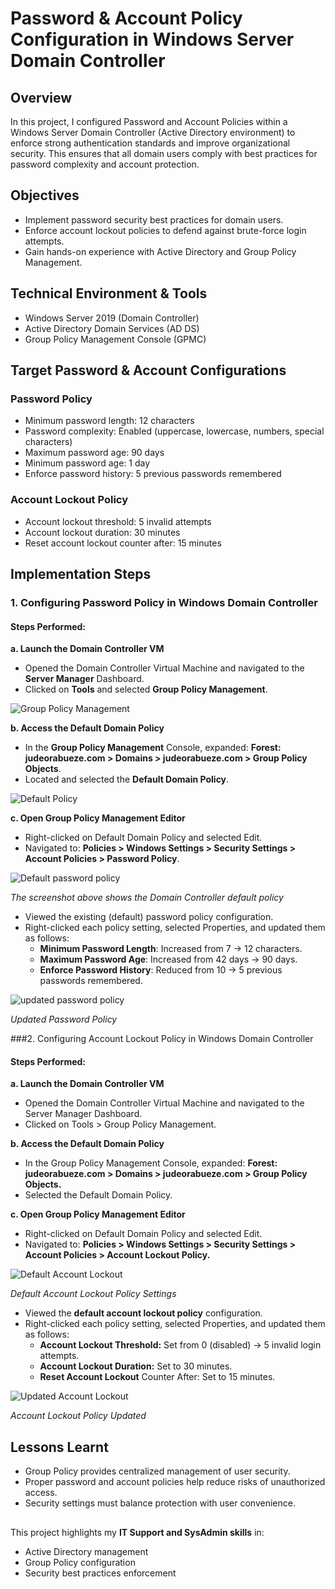 # Password & Account Policy Configuration in Windows Server Domain Controller

## Overview

In this project, I configured Password and Account Policies within a Windows Server Domain Controller (Active Directory environment) to enforce strong authentication standards and improve organizational security. This ensures that all domain users comply with best practices for password complexity and account protection.

## Objectives
- Implement password security best practices for domain users.
- Enforce account lockout policies to defend against brute-force login attempts.
- Gain hands-on experience with Active Directory and Group Policy Management.

## Technical Environment & Tools
- Windows Server 2019 (Domain Controller)
- Active Directory Domain Services (AD DS)
- Group Policy Management Console (GPMC)

## Target Password & Account Configurations

### Password Policy
- Minimum password length: 12 characters
- Password complexity: Enabled (uppercase, lowercase, numbers, special characters)
- Maximum password age: 90 days
- Minimum password age: 1 day
- Enforce password history: 5 previous passwords remembered

### Account Lockout Policy
- Account lockout threshold: 5 invalid attempts
- Account lockout duration: 30 minutes
- Reset account lockout counter after: 15 minutes

## Implementation Steps

### 1. Configuring Password Policy in Windows Domain Controller
#### Steps Performed:

<b>a. Launch the Domain Controller VM</b>
- Opened the Domain Controller Virtual Machine and navigated to the <b>Server Manager</b> Dashboard.
- Clicked on <b>Tools</b> and selected <b>Group Policy Management</b>.

![Group Policy Management](https://github.com/Judeorabueze/Password-Account-Policy-Configuration-in-Windows-Server-Domain-Controller/blob/main/Group%20policy%20management.PNG)

<b>b. Access the Default Domain Policy</b>
- In the <b>Group Policy Management</b> Console, expanded:
<b>Forest: judeorabueze.com > Domains > judeorabueze.com > Group Policy Objects</b>.
- Located and selected the <b>Default Domain Policy</b>.

![Default Policy](https://github.com/Judeorabueze/Password-Account-Policy-Configuration-in-Windows-Server-Domain-Controller/blob/main/Default%20Domain%20Policy.PNG)

<b>c. Open Group Policy Management Editor</b>
- Right-clicked on Default Domain Policy and selected Edit.
- Navigated to:
<b>Policies > Windows Settings > Security Settings > Account Policies > Password Policy</b>.

![Default password policy](https://github.com/Judeorabueze/Password-Account-Policy-Configuration-in-Windows-Server-Domain-Controller/blob/main/Pix%203%20password%20policy.PNG)

*The screenshot above shows the Domain Controller default policy*

- Viewed the existing (default) password policy configuration.
- Right-clicked each policy setting, selected Properties, and updated them as follows:
  - <b>Minimum Password Length</b>: Increased from 7 → 12 characters.
  - <b>Maximum Password Age</b>: Increased from 42 days → 90 days.
  - <b>Enforce Password History</b>: Reduced from 10 → 5 previous passwords remembered.

![updated password policy](https://github.com/Judeorabueze/Password-Account-Policy-Configuration-in-Windows-Server-Domain-Controller/blob/main/pic%204%20password%20policy%20updated.PNG)

*Updated Password Policy*

###2. Configuring Account Lockout Policy in Windows Domain Controller
#### Steps Performed:

<b>a. Launch the Domain Controller VM</b>
- Opened the Domain Controller Virtual Machine and navigated to the Server Manager Dashboard.
- Clicked on Tools > Group Policy Management.

<b>b. Access the Default Domain Policy</b>
- In the Group Policy Management Console, expanded:
<b>Forest: judeorabueze.com > Domains > judeorabueze.com > Group Policy Objects.</b>
- Selected the Default Domain Policy.

<b>c. Open Group Policy Management Editor</b>
- Right-clicked on Default Domain Policy and selected Edit.
- Navigated to:
<b>Policies > Windows Settings > Security Settings > Account Policies > Account Lockout Policy.</b>

![Default Account Lockout](https://github.com/Judeorabueze/Password-Account-Policy-Configuration-in-Windows-Server-Domain-Controller/blob/main/Default%20account%20lockout.PNG)

*Default Account Lockout Policy Settings*

- Viewed the <b>default account lockout policy</b> configuration.
- Right-clicked each policy setting, selected Properties, and updated them as follows:
  - <b>Account Lockout Threshold:</b> Set from 0 (disabled) → 5 invalid login attempts.
  - <b>Account Lockout Duration:</b> Set to 30 minutes.
  - <b>Reset Account Lockout</b> Counter After: Set to 15 minutes.

![Updated Account Lockout](https://github.com/Judeorabueze/Password-Account-Policy-Configuration-in-Windows-Server-Domain-Controller/blob/main/Updated%20account%20lockout%20policy.PNG)

*Account Lockout Policy Updated*

## Lessons Learnt
- Group Policy provides centralized management of user security.
- Proper password and account policies help reduce risks of unauthorized access.
- Security settings must balance protection with user convenience.

## 
This project highlights my <b>IT Support and SysAdmin skills</b> in:
- Active Directory management
- Group Policy configuration
- Security best practices enforcement

